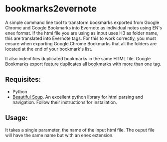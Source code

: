 bookmarks2evernote
==================

A simple command line tool to transform bookmarks exported from Google Chrome and Google Bookmarks into Evernote as individual notes using EN's enex format.
If the html file you are using as input uses H3 as folder name, this are translated into Evernote tags. For this to work correctly, you must ensure when exporting Google Chrome Bookmarks that all the folders are located at the end of your bookmark's list.

It also indentifies duplicated bookmarks in the same HTML file. Google Bookmarks export feature duplicates all bookmarks with more than one tag.

Requisites:
-----------

* Python
* [Beautiful Soup](http://www.crummy.com/software/BeautifulSoup/). An excellent python library for html parsing and navigation. Follow their instructions for installation.

Usage:
------
It takes a single parameter, the name of the input html file. The ouput file will have the same name but with an enex extension.
